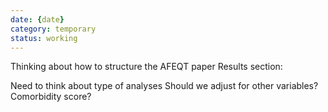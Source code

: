 ```yaml
---
date: {date}
category: temporary
status: working
---
```


Thinking about how to structure the AFEQT paper
Results section:

Need to think about type of analyses
Should we adjust for other variables?
Comorbidity score?
